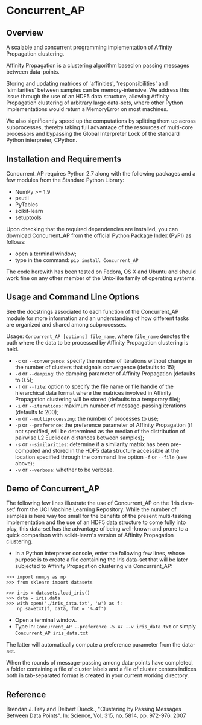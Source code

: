 # Concurrent_AP

Overview
--------

A scalable and concurrent programming implementation of Affinity Propagation clustering.

Affinity Propagation is a clustering algorithm based on passing messages between data-points.

Storing and updating matrices of 'affinities', 'responsibilities' and 'similarities' between samples can be memory-intensive.
We address this issue through the use of an HDF5 data structure, allowing Affinity Propagation clustering of arbitrary large data-sets, where other Python implementations would return a MemoryError on most machines.

We also significantly speed up the computations by splitting them up across subprocesses, thereby taking full advantage of the resources of multi-core processors and bypassing the Global Interpreter Lock of the standard Python interpreter, CPython.

Installation and Requirements
-----------------------------

Concurrent_AP requires Python 2.7 along with the following packages and a few modules from the Standard Python Library:
* NumPy >= 1.9
* psutil
* PyTables
* scikit-learn
* setuptools

Upon checking that the required dependencies are installed, you can download Concurrent_AP from the official Python Package Index (PyPI) as follows:
* open a terminal window;
* type in the command: ```pip install Concurrent_AP```

The code herewith has been tested on Fedora, OS X and Ubuntu and should work fine on any other member of the Unix-like family of operating systems.

Usage and Command Line Options
------------------------------

See the docstrings associated to each function of the Concurrent_AP module for more information and an understanding of how different tasks are organized and shared among subprocesses.

Usage: ```Concurrent_AP [options] file_name```, where ```file_name``` denotes the path where the data to be processed by Affinity Propagation clustering is held.

* ```-c``` or ```--convergence```: specify the number of iterations without change in the number of clusters that signals convergence (defaults to 15);
* ```-d``` or ```--damping```: the damping parameter of Affinity Propagation (defaults to 0.5);
* ```-f``` or ```--file```: option to specify the file name or file handle of the hierarchical data format where the matrices involved in Affinity Propagation clustering will be stored (defaults to a temporary file);
* ```-i``` or ```--iterations```: maximum number of message-passing iterations (defaults to 200);
* ```-m``` or ```--multiprocessing```: the number of processes to use;
* ```-p``` or ```--preference```: the preference parameter of Affinity Propagation (if not specified, will be determined as the median of the distribution of pairwise L2 Euclidean distances between samples);
* ```-s``` or ```--similarities```: determine if a similarity matrix has been pre-computed and stored in the HDF5 data structure accessible at the location specified through the command line option ```-f``` or ```--file``` (see above);
* ```-v``` or ```--verbose```: whether to be verbose.

Demo of Concurrent_AP
---------------------

The following few lines illustrate the use of Concurrent_AP on the 'Iris data-set' from the UCI Machine Learning Repository. While the number of samples is here way too small for the benefits of the present multi-tasking implementation and the use of an HDF5 data structure to come fully into play, this data-set has the advantage of being well-known and prone to a quick comparison with scikit-learn's version of Affinity Propagation clustering.

* In a Python interpreter console, enter the following few lines, whose purpose is to create a file containing the Iris data-set that will be later subjected to Affinity Propagation clustering via Concurrent_AP:

```
>>> import numpy as np
>>> from sklearn import datasets

>>> iris = datasets.load_iris()
>>> data = iris.data
>>> with open('./iris_data.txt', 'w') as f:
    np.savetxt(f, data, fmt = '%.4f')
```

* Open a terminal window.
* Type in: ```Concurrent_AP --preference -5.47 --v iris_data.txt``` or simply ```Concurrent_AP iris_data.txt```

The latter will automatically compute a preference parameter from the data-set.

When the rounds of message-passing among data-points have completed, a folder containing a file of cluster labels and a file of cluster centers indices both in tab-separated format is created in your current working directory.

Reference
----------

Brendan J. Frey and Delbert Dueck., "Clustering by Passing Messages Between Data Points".
In: Science, Vol. 315, no. 5814, pp. 972-976. 2007
